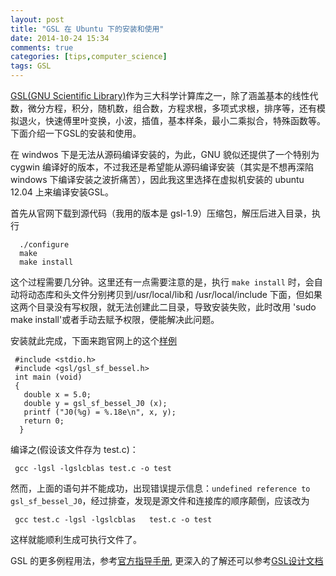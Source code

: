 ```yaml
---
layout: post
title: "GSL 在 Ubuntu 下的安装和使用"
date: 2014-10-24 15:34
comments: true
categories: [tips,computer_science]
tags: GSL
---
```


[GSL(GNU Scientific Library)](http://www.gnu.org/software/gsl/)作为三大科学计算库之一，除了涵盖基本的线性代数，微分方程，积分，随机数，组合数，方程求根，多项式求根，排序等，还有模拟退火，快速傅里叶变换，小波，插值，基本样条，最小二乘拟合，特殊函数等。<!--more-->下面介绍一下GSL的安装和使用。  

在 windwos 下是无法从源码编译安装的，为此，GNU 貌似还提供了一个特别为 cygwin 编译好的版本，不过我还是希望能从源码编译安装（其实是不想再深陷windows 下编译安装之波折痛苦），因此我这里选择在虚拟机安装的 ubuntu 12.04 上来编译安装GSL。

首先从官网下载到源代码（我用的版本是 gsl-1.9）压缩包，解压后进入目录，执行

      ./configure
      make
      make install

这个过程需要几分钟。这里还有一点需要注意的是，执行 `make install` 时，会自动将动态库和头文件分别拷贝到/usr/local/lib和 /usr/local/include 下面，但如果这两个目录没有写权限，就无法创建此二目录，导致安装失败，此时改用 'sudo make install'或者手动去赋予权限，便能解决此问题。

安装就此完成，下面来跑官网上的这个[样例](http://www.gnu.org/software/gsl/manual/html_node/An-Example-Program.html#An-Example-Program)

     #include <stdio.h>
     #include <gsl/gsl_sf_bessel.h>
     int main (void)
     {
       double x = 5.0;
       double y = gsl_sf_bessel_J0 (x);
       printf ("J0(%g) = %.18e\n", x, y);
       return 0;
      }

编译之(假设该文件存为 test.c)：

     gcc -lgsl -lgslcblas test.c -o test

然而，上面的语句并不能成功，出现错误提示信息：`undefined reference to gsl_sf_bessel_J0`，经过排查，发现是源文件和连接库的顺序颠倒，应该改为

     gcc test.c -lgsl -lgslcblas   test.c -o test   

这样就能顺利生成可执行文件了。

GSL 的更多例程用法，参考[官方指导手册](http://www.gnu.org/software/gsl/manual/html_node/), 更深入的了解还可以参考[GSL设计文档](http://www.gnu.org/software/gsl/design/gsl-design_toc.html)